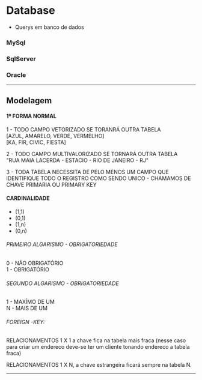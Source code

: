 # Database

* Querys em banco de dados

### MySql
### SqlServer
### Oracle

-----------------------------------------------------------
## Modelagem

#### 1º FORMA NORMAL

  1 - TODO CAMPO VETORIZADO SE TORANRÁ OUTRA TABELA <br/>
    [AZUL, AMARELO, VERDE, VERMELHO]<br/>
    [KA, FIR, CIVIC, FIESTA]<br/>

  2 - TODO CAMPO MULTIVALORIZADO SE TORNARÁ OUTRA TABELA<br/>
  "RUA MAIA LACERDA - ESTACIO - RIO DE JANEIRO - RJ"<br/>

  3 -  TODA TABELA NECESSITA DE PELO MENOS UM CAMPO  QUE
  IDENTIFIQUE TODO O REGISTRO COMO SENDO UNICO - CHAMAMOS
  DE CHAVE PRIMARIA OU PRIMARY KEY


####  CARDINALIDADE
- (1,1)
- (0,1)
- (1,n)
- (0,n)

###### PRIMEIRO ALGARISMO - OBRIGATORIEDADE
0 - NÃO OBRIGATÓRIO<br/>
1 - OBRIGATÓRIO<br/>

###### SEGUNDO ALGARISMO - OBRIGATORIEDADE
1 - MAXÍMO DE UM<br/>
N - MAIS DE UM<br/>

###### FOREIGN -KEY:
<p>RELACIONAMENTOS  1 X 1 a chave fica na tabela mais
fraca (nesse caso para criar um endereco deve-se
ter um cliente tonando endereco a tabela fraca)</p>
<p>
RELACIONAMENTOS  1 X N, a chave estrangeira
ficará sempre na tabela N.</p>

-----------------------------------------------------------